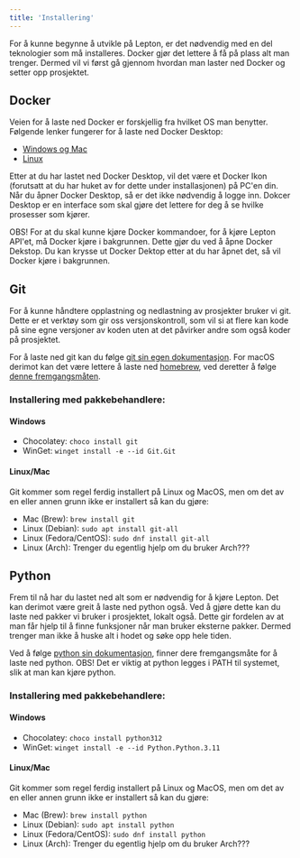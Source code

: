 ```yaml
---
title: 'Installering'
---
```


For å kunne begynne å utvikle på Lepton, er det nødvendig med en del teknologier som må installeres. Docker gjør det lettere å få på plass alt man trenger. Dermed vil vi først gå gjennom hvordan man laster ned Docker og setter opp prosjektet.

## Docker

Veien for å laste ned Docker er forskjellig fra hvilket OS man benytter. Følgende lenker fungerer for å laste ned Docker Desktop:

- [Windows og Mac](https://www.docker.com/products/docker-desktop/)
- [Linux](https://docs.docker.com/desktop/install/linux-install/)

Etter at du har lastet ned Docker Desktop, vil det være et Docker Ikon (forutsatt at du har huket av for dette under installasjonen) på PC'en din. Når du åpner Docker Desktop, så er det ikke nødvendig å logge inn. Dokcer Desktop er en interface som skal gjøre det lettere for deg å se hvilke prosesser som kjører.

OBS! For at du skal kunne kjøre Docker kommandoer, for å kjøre Lepton API'et, må Docker kjøre i bakgrunnen. Dette gjør du ved å åpne Docker Dekstop. Du kan krysse ut Docker Dektop etter at du har åpnet det, så vil Docker kjøre i bakgrunnen.

## Git

For å kunne håndtere opplastning og nedlastning av prosjekter bruker vi git. Dette er et verktøy som gir oss versjonskontroll, som vil si at flere kan kode på sine egne versjoner av koden uten at det påvirker andre som også koder på prosjektet.

For å laste ned git kan du følge [git sin egen dokumentasjon](https://git-scm.com/book/en/v2/Getting-Started-Installing-Git). For macOS derimot kan det være lettere å laste ned [homebrew](https://docs.brew.sh/Installation), ved deretter å følge [denne fremgangsmåten](https://www.git-scm.com/download/mac).

### Installering med pakkebehandlere:

#### Windows

- Chocolatey: `choco install git`
- WinGet: `winget install -e --id Git.Git`

#### Linux/Mac

Git kommer som regel ferdig installert på Linux og MacOS, men om det av en eller annen grunn ikke er installert så kan du gjøre:

- Mac (Brew): `brew install git`
- Linux (Debian): `sudo apt install git-all`
- Linux (Fedora/CentOS): `sudo dnf install git-all`
- Linux (Arch): Trenger du egentlig hjelp om du bruker Arch???

## Python

Frem til nå har du lastet ned alt som er nødvendig for å kjøre Lepton. Det kan derimot være greit å laste ned python også. Ved å gjøre dette kan du laste ned pakker vi bruker i prosjektet, lokalt også. Dette gir fordelen av at man får hjelp til å finne funksjoner når man bruker eksterne pakker. Dermed trenger man ikke å huske alt i hodet og søke opp hele tiden.

Ved å følge [python sin dokumentasjon](https://www.python.org/downloads/), finner dere fremgangsmåte for å laste ned python. OBS! Det er viktig at python legges i PATH til systemet, slik at man kan kjøre python.

### Installering med pakkebehandlere:

#### Windows

- Chocolatey: `choco install python312`
- WinGet: `winget install -e --id Python.Python.3.11`

#### Linux/Mac

Git kommer som regel ferdig installert på Linux og MacOS, men om det av en eller annen grunn ikke er installert så kan du gjøre:

- Mac (Brew): `brew install python`
- Linux (Debian): `sudo apt install python`
- Linux (Fedora/CentOS): `sudo dnf install python`
- Linux (Arch): Trenger du egentlig hjelp om du bruker Arch???
